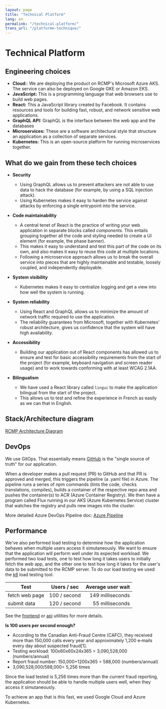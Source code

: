 ```yaml
---
layout: page
title: "Technical Platform"
lang: en
permalink: "/technical-platform/"
trans_url: "/platforme-technique/"
---
```


# Technical Platform 

## Engineering choices

- **Cloud:**: We are deploying the product on RCMP's Microsoft Azure AKS. The service can also be deployed on Google GKE or Amazon EKS.
- **JavaScript:** This is a programming language that web browsers use to build web pages.
- **React:** This a JavaScript library created by Facebook. It contains resources and tools for building fast, robust, and network sensitive web applications.
- **GraphQL API:** GraphQL is the interface between the web app and the databases
- **Microservices:** These are a software architectural style that structure an application as a collection of separate services.
- **Kubernetes:** This is an open-source platform for running microservices together.

## What do we gain from these tech choices

- **Security**
  - Using GraphQL allows us to prevent attackers are not able to use data to hack the database (for example, by using a SQL injection attack).
  - Using Kubernetes makes it easy to harden the service against attacks by enforcing a single entrypoint into the service.

- **Code maintainability**
  - A central tenet of React is the practice of writing your web application in separate blocks called _components_. This entails grouping together all the code and styling needed to create a UI element (for example, the phase banner).
  - This makes it easy to understand and test this part of the code on its own, and also makes it easy to reuse this code at multiple locations.
  - Following a microservice approach allows us to break the overall service into pieces that are highly maintainable and testable, loosely coupled, and independently deployable.

- **System visibility**
  - Kubernetes makes it easy to centralize logging and get a view into how well the system is running.

- **System reliability**

  - Using React and GraphQL allows us to minimize the amount of network traffic required to use the application.
  - The reliability guarantees from Microsoft, together with Kubernetes' robust architecture, gives us confidence that the system will have high availability.

- **Accessibility**
  - Building our application out of React components has allowed us to ensure and test for basic accessibility requirements from the start of the project (for example, keyboard navigation and screen reader usage) and to work towards conforming with at least WCAG 2.1AA.

- **Bilingualism**
  - We have used a React library called `lingui` to make the application bilingual from the start of the project.
  - This allows us to test and refine the experience in French as easily as we can that in English.

## Stack/Architecture diagram

[RCMP Architecture Diagram](../assets/docs/rcmp-architecture-diagram.pdf)

## DevOps

We use GitOps. That essentially means [GitHub](https://github.com/cds-snc/report-a-cybercrime) is the "single source of truth" for our application.

When a developer makes a pull request (PR) to GitHub and that PR is approved and merged, this triggers the pipeline (a .yaml file) in Azure. The pipeline runs a series of npm commands (lints the code, checks translations, compiles), builds a container of the respective repo area and pushes the container(s) to ACR (Azure Container Registry). We then have a program called Flux running in our AKS (Azure Kubernetes Service) cluster that watches the registry and pulls new images into the cluster.

More detailed Azure DevOps Pipeline doc: [Azure Pipeline](../assets/docs/azure-pipeline.pdf)

## Performance

We've also performed load testing to determine how the application behaves when multiple users access it simutaneously. We want to ensure that the application will perform well under its expected workload. We performed two load tests, one to test how long it takes users to initially fetch the web app, and the other one to test how long it takes for the user's data to be submitted to the RCMP server. To do our load testing we used the [k6](https://docs.k6.io) load testing tool.

  | Test           | Users / sec  | Average user wait |
  | -------------- | :----------: | ----------------: |
  | fetch web page | 100 / second |  149 milliseconds |
  | submit data    | 120 / second |   55 milliseconds |

  See the [frontend](https://github.com/cds-snc/report-a-cybercrime/blob/master/frontend/utils/loadTesting.js) or [api](https://github.com/cds-snc/report-a-cybercrime/blob/master/api/utils/loadTesting.js) utilities for more details.

 **Is 100 users per second enough?**

  - According to the Canadian Anti-Fraud Centre (CAFC), they received more than 150,000 calls every year and approximately 1,200 e‑mails every day about suspected fraud[1].
  - Testing workload: 100x60x60x24x365 = 3,090,528,000 (numbers/annual)
  - Report fraud number: 150,000+1200x365 = 588,000 (numbers/annual)
  - 3,090,528,000/588,000= 5,256 times

Since the load tested is 5,256 times more than the current fraud reporting, the application should be able to handle multiple users well, when they access it simutaneously.

To achieve an app that is this fast, we used Google Cloud and Azure Kubernetes.
